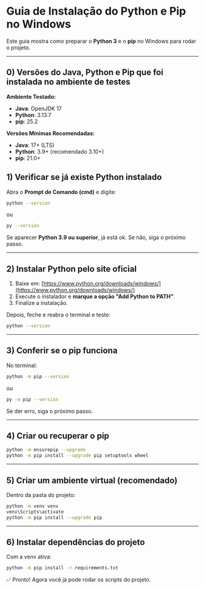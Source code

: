 
# Guia de Instalação do Python e Pip no Windows

Este guia mostra como preparar o **Python 3** e o **pip** no Windows para rodar o projeto.

---

## 0) Versões do Java, Python e Pip que foi instalada no ambiente de testes

**Ambiente Testado:**
- **Java**: OpenJDK 17
- **Python**: 3.13.7  
- **pip**: 25.2

**Versões Mínimas Recomendadas:**
- **Java**: 17+ (LTS)
- **Python**: 3.9+ (recomendado 3.10+)
- **pip**: 21.0+

## 1) Verificar se já existe Python instalado
Abra o **Prompt de Comando (cmd)** e digite:
```bash
python --version
```
ou
```bash
py --version
```

Se aparecer **Python 3.9 ou superior**, já está ok. Se não, siga o próximo passo.

---

## 2) Instalar Python pelo site oficial
1. Baixe em: [https://www.python.org/downloads/windows/](https://www.python.org/downloads/windows/)
2. Execute o instalador e **marque a opção "Add Python to PATH"**.
3. Finalize a instalação.

Depois, feche e reabra o terminal e teste:
```bash
python --version
```

---

## 3) Conferir se o pip funciona
No terminal:
```bash
python -m pip --version
```
ou
```bash
py -m pip --version
```

Se der erro, siga o próximo passo.

---

## 4) Criar ou recuperar o pip
```bash
python -m ensurepip --upgrade
python -m pip install --upgrade pip setuptools wheel
```

---

## 5) Criar um ambiente virtual (recomendado)
Dentro da pasta do projeto:
```bash
python -m venv venv
venv\Scripts\activate
python -m pip install --upgrade pip
```

---

## 6) Instalar dependências do projeto
Com a venv ativa:
```bash
python -m pip install -r requirements.txt
```

✅ Pronto! Agora você já pode rodar os scripts do projeto.
